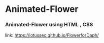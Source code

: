 # Animated-Flower

### Animated-Flower using HTML , CSS

link: https://lotussec.github.io/FlowerforDaph/